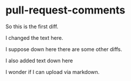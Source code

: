 # pull-request-comments

So this is the first diff.








I changed the text here.










I suppose down here
there are some other diffs.



I also added text down here




I wonder if I can upload via markdown.

